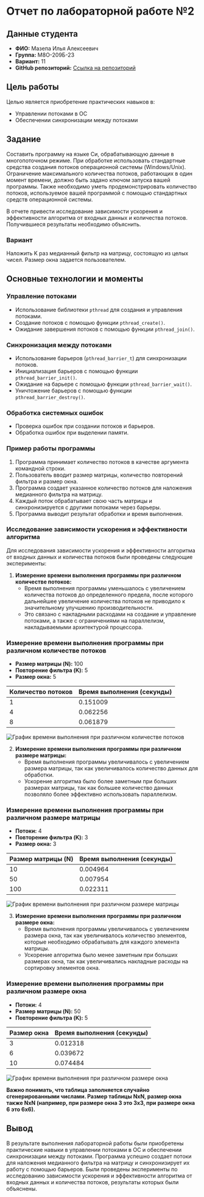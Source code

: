 # Отчет по лабораторной работе №2

## Данные студента
- **ФИО:** Мазепа Илья Алексеевич
- **Группа:** М8О-209Б-23
- **Вариант:** 11
- **GitHub репозиторий:** [Ссылка на репозиторий](https://github.com/Tyhyqo/mai_oc)

## Цель работы
Целью является приобретение практических навыков в:
- Управлении потоками в ОС
- Обеспечении синхронизации между потоками

## Задание
Составить программу на языке Си, обрабатывающую данные в многопоточном режиме. При обработке использовать стандартные средства создания потоков операционной системы (Windows/Unix). Ограничение максимального количества потоков, работающих в один момент времени, должно быть задано ключом запуска вашей программы. Также необходимо уметь продемонстрировать количество потоков, используемое вашей программой с помощью стандартных средств операционной системы.

В отчете привести исследование зависимости ускорения и эффективности алгоритма от входных данных и количества потоков. Получившиеся результаты необходимо объяснить.

### Вариант
Наложить K раз медианный фильтр на матрицу, состоящую из целых чисел. Размер окна задается пользователем.

## Основные технологии и моменты

### Управление потоками
- Использование библиотеки `pthread` для создания и управления потоками.
- Создание потоков с помощью функции `pthread_create()`.
- Ожидание завершения потоков с помощью функции `pthread_join()`.

### Синхронизация между потоками
- Использование барьеров (`pthread_barrier_t`) для синхронизации потоков.
- Инициализация барьеров с помощью функции `pthread_barrier_init()`.
- Ожидание на барьере с помощью функции `pthread_barrier_wait()`.
- Уничтожение барьеров с помощью функции `pthread_barrier_destroy()`.

### Обработка системных ошибок
- Проверка ошибок при создании потоков и барьеров.
- Обработка ошибок при выделении памяти.

### Пример работы программы
1. Программа принимает количество потоков в качестве аргумента командной строки.
2. Пользователь вводит размер матрицы, количество повторений фильтра и размер окна.
3. Программа создает указанное количество потоков для наложения медианного фильтра на матрицу.
4. Каждый поток обрабатывает свою часть матрицы и синхронизируется с другими потоками через барьеры.
5. Программа выводит результат обработки и время выполнения.

### Исследование зависимости ускорения и эффективности алгоритма
Для исследования зависимости ускорения и эффективности алгоритма от входных данных и количества потоков были проведены следующие эксперименты:

1. **Измерение времени выполнения программы при различном количестве потоков:**
   - Время выполнения программы уменьшалось с увеличением количества потоков до определенного предела, после которого дальнейшее увеличение количества потоков не приводило к значительному улучшению производительности.
   - Это связано с накладными расходами на создание и управление потоками, а также с ограничениями на параллелизм, накладываемыми архитектурой процессора.

### Измерение времени выполнения программы при различном количестве потоков
- **Размер матрицы (N):** 100
- **Повторение фильтра (K):** 5
- **Размер окна:** 5

| Количество потоков | Время выполнения (секунды) |
|--------------------|-----------------------------|
| 1                  | 0.151009                    |
| 4                  | 0.062256                    |
| 8                  | 0.061879                    |

![График времени выполнения при различном количестве потоков](graph_lab_3/graph1.png)

2. **Измерение времени выполнения программы при различном размере матрицы:**
   - Время выполнения программы увеличивалось с увеличением размера матрицы, так как увеличивалось количество данных для обработки.
   - Ускорение алгоритма было более заметным при больших размерах матрицы, так как большее количество данных позволяло более эффективно использовать параллелизм.

### Измерение времени выполнения программы при различном размере матрицы
- **Потоки:** 4
- **Повторение фильтра (K):** 3
- **Размер окна:** 3

| Размер матрицы (N) | Время выполнения (секунды) |
|--------------------|-----------------------------|
| 10                 | 0.004964                    |
| 50                 | 0.007954                    |
| 100                | 0.022311                    |

![График времени выполнения при различном размере матрицы](graph_lab_3/graph2.png)

3. **Измерение времени выполнения программы при различном размере окна:**
   - Время выполнения программы увеличивалось с увеличением размера окна, так как увеличивалось количество элементов, которые необходимо обрабатывать для каждого элемента матрицы.
   - Ускорение алгоритма было менее заметным при больших размерах окна, так как увеличивались накладные расходы на сортировку элементов окна.

### Измерение времени выполнения программы при различном размере окна
- **Потоки:** 4
- **Размер матрицы (N):** 50
- **Повторение фильтра (K):** 5

| Размер окна | Время выполнения (секунды) |
|-------------|-----------------------------|
| 3           | 0.012318                    |
| 6           | 0.039672                    |
| 10          | 0.074484                    |

![График времени выполнения при различном размере окна](graph_lab_3/graph3.png)

**Важно понимать, что таблица заполняется случайно сгенерированными числами. Размер таблицы NxN, размер окна также NxN (например, при размере окна 3 это 3x3, при размере окна 6 это 6x6).**

## Вывод
В результате выполнения лабораторной работы были приобретены практические навыки в управлении потоками в ОС и обеспечении синхронизации между потоками. Программа успешно создает потоки для наложения медианного фильтра на матрицу и синхронизирует их работу с помощью барьеров. Были проведены эксперименты по исследованию зависимости ускорения и эффективности алгоритма от входных данных и количества потоков, результаты которых были объяснены.